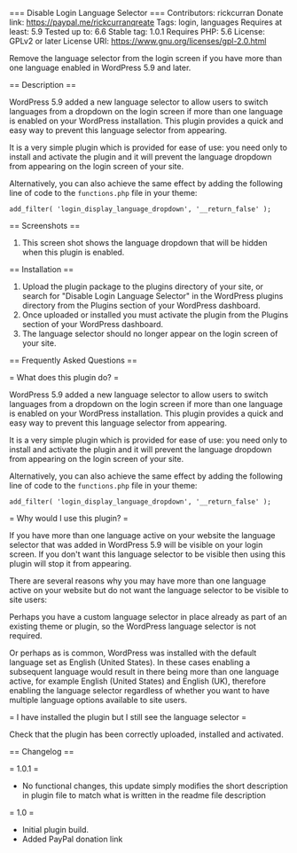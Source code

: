=== Disable Login Language Selector ===
Contributors: rickcurran
Donate link: https://paypal.me/rickcurranqreate
Tags: login, languages
Requires at least: 5.9
Tested up to: 6.6
Stable tag: 1.0.1
Requires PHP: 5.6
License: GPLv2 or later
License URI: https://www.gnu.org/licenses/gpl-2.0.html

Remove the language selector from the login screen if you have more than one language enabled in WordPress 5.9 and later.

== Description ==

WordPress 5.9 added a new language selector to allow users to switch languages from a dropdown on the login screen if more than one language is enabled on your WordPress installation. This plugin provides a quick and easy way to prevent this language selector from appearing.

It is a very simple plugin which is provided for ease of use: you need only to install and activate the plugin and it will prevent the language dropdown from appearing on the login screen of your site.

Alternatively, you can also achieve the same effect by adding the following line of code to the `functions.php` file in your theme:

`add_filter( 'login_display_language_dropdown', '__return_false' );`

== Screenshots ==

1. This screen shot shows the language dropdown that will be hidden when this plugin is enabled.

== Installation ==

1. Upload the plugin package to the plugins directory of your site, or search for "Disable Login Language Selector" in the WordPress plugins directory from the Plugins section of your WordPress dashboard.
2. Once uploaded or installed you must activate the plugin from the Plugins section of your WordPress dashboard.
3. The language selector should no longer appear on the login screen of your site.

== Frequently Asked Questions ==

= What does this plugin do? =

WordPress 5.9 added a new language selector to allow users to switch languages from a dropdown on the login screen if more than one language is enabled on your WordPress installation. This plugin provides a quick and easy way to prevent this language selector from appearing.

It is a very simple plugin which is provided for ease of use: you need only to install and activate the plugin and it will prevent the language dropdown from appearing on the login screen of your site.

Alternatively, you can also achieve the same effect by adding the following line of code to the `functions.php` file in your theme:

`add_filter( 'login_display_language_dropdown', '__return_false' );`

= Why would I use this plugin? = 

If you have more than one language active on your website the language selector that was added in WordPress 5.9 will be visible on your login screen. If you don't want this language selector to be visible then using this plugin will stop it from appearing.

There are several reasons why you may have more than one language active on your website but do not want the language selector to be visible to site users:

Perhaps you have a custom language selector in place already as part of an existing theme or plugin, so the WordPress language selector is not required.

Or perhaps as is common, WordPress was installed with the default language set as English (United States). In these cases enabling a subsequent language would result in there being more than one language active, for example English (United States) and English (UK), therefore enabling the language selector regardless of whether you want to have multiple language options available to site users.

= I have installed the plugin but I still see the language selector =

Check that the plugin has been correctly uploaded, installed and activated.

== Changelog ==

= 1.0.1 =

- No functional changes, this update simply modifies the short description in plugin file to match what is written in the readme file description

= 1.0 =

- Initial plugin build.
- Added PayPal donation link